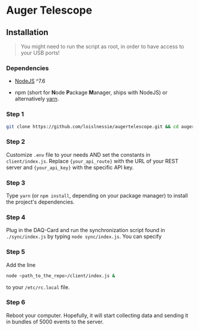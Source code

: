 # Auger Telescope

## Installation

> You might need to run the script as root, in order to have access to your USB ports!

### Dependencies

- [NodeJS](https://nodejs.org/en/) ^7.6

- npm (short for **N**ode **P**ackage **M**anager, ships with NodeJS) or alternatively [yarn](https://yarnpkg.com/lang/en/).

### Step 1

```bash
git clone https://github.com/loislnessie/augertelescope.git && cd augertelescope
```

### Step 2

Customize `.env` file to your needs AND set the constants in `client/index.js`. Replace `{your_api_route}` with the URL of your REST server and `{your_api_key}` with the specific API key.

### Step 3

Type `yarn` (or `npm install`, depending on your package manager) to install the project's dependencies.

### Step 4

Plug in the DAQ-Card and run the synchronization script found in `./sync/index.js` by typing `node sync/index.js`. You can specify 

### Step 5

Add the line

```bash
node <path_to_the_repo>/client/index.js &
```

to your `/etc/rc.local` file.

### Step 6

Reboot your computer. Hopefully, it will start collecting data and sending it in bundles of 5000 events to the server.
